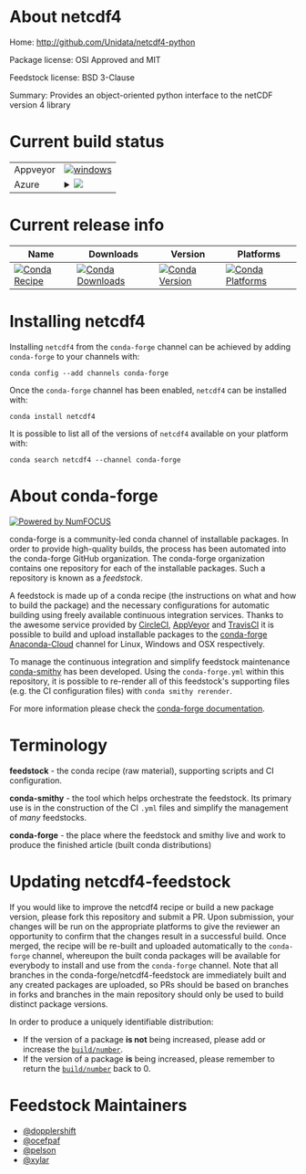 About netcdf4
=============

Home: http://github.com/Unidata/netcdf4-python

Package license: OSI Approved and MIT

Feedstock license: BSD 3-Clause

Summary: Provides an object-oriented python interface to the netCDF version 4 library



Current build status
====================


<table><tr>
    <td>Appveyor</td>
    <td>
      <a href="https://ci.appveyor.com/project/conda-forge/netcdf4-feedstock/branch/master">
        <img alt="windows" src="https://img.shields.io/appveyor/ci/conda-forge/netcdf4-feedstock/master.svg?label=Windows">
      </a>
    </td>
  </tr>
    
  <tr>
    <td>Azure</td>
    <td>
      <details>
        <summary>
          <a href="https://dev.azure.com/conda-forge/feedstock-builds/_build/latest?definitionId=676&branchName=master">
            <img src="https://dev.azure.com/conda-forge/feedstock-builds/_apis/build/status/netcdf4-feedstock?branchName=master">
          </a>
        </summary>
        <table>
          <thead><tr><th>Variant</th><th>Status</th></tr></thead>
          <tbody><tr>
              <td>linux_python2.7</td>
              <td>
                <a href="https://dev.azure.com/conda-forge/feedstock-builds/_build/latest?definitionId=676&branchName=master">
                  <img src="https://dev.azure.com/conda-forge/feedstock-builds/_apis/build/status/netcdf4-feedstock?branchName=master&jobName=linux&configuration=linux_python2.7" alt="variant">
                </a>
              </td>
            </tr><tr>
              <td>linux_python3.6</td>
              <td>
                <a href="https://dev.azure.com/conda-forge/feedstock-builds/_build/latest?definitionId=676&branchName=master">
                  <img src="https://dev.azure.com/conda-forge/feedstock-builds/_apis/build/status/netcdf4-feedstock?branchName=master&jobName=linux&configuration=linux_python3.6" alt="variant">
                </a>
              </td>
            </tr><tr>
              <td>linux_python3.7</td>
              <td>
                <a href="https://dev.azure.com/conda-forge/feedstock-builds/_build/latest?definitionId=676&branchName=master">
                  <img src="https://dev.azure.com/conda-forge/feedstock-builds/_apis/build/status/netcdf4-feedstock?branchName=master&jobName=linux&configuration=linux_python3.7" alt="variant">
                </a>
              </td>
            </tr><tr>
              <td>osx_python2.7</td>
              <td>
                <a href="https://dev.azure.com/conda-forge/feedstock-builds/_build/latest?definitionId=676&branchName=master">
                  <img src="https://dev.azure.com/conda-forge/feedstock-builds/_apis/build/status/netcdf4-feedstock?branchName=master&jobName=osx&configuration=osx_python2.7" alt="variant">
                </a>
              </td>
            </tr><tr>
              <td>osx_python3.6</td>
              <td>
                <a href="https://dev.azure.com/conda-forge/feedstock-builds/_build/latest?definitionId=676&branchName=master">
                  <img src="https://dev.azure.com/conda-forge/feedstock-builds/_apis/build/status/netcdf4-feedstock?branchName=master&jobName=osx&configuration=osx_python3.6" alt="variant">
                </a>
              </td>
            </tr><tr>
              <td>osx_python3.7</td>
              <td>
                <a href="https://dev.azure.com/conda-forge/feedstock-builds/_build/latest?definitionId=676&branchName=master">
                  <img src="https://dev.azure.com/conda-forge/feedstock-builds/_apis/build/status/netcdf4-feedstock?branchName=master&jobName=osx&configuration=osx_python3.7" alt="variant">
                </a>
              </td>
            </tr><tr>
              <td>win_c_compilervs2015python3.6vc14</td>
              <td>
                <a href="https://dev.azure.com/conda-forge/feedstock-builds/_build/latest?definitionId=676&branchName=master">
                  <img src="https://dev.azure.com/conda-forge/feedstock-builds/_apis/build/status/netcdf4-feedstock?branchName=master&jobName=win&configuration=win_c_compilervs2015python3.6vc14" alt="variant">
                </a>
              </td>
            </tr><tr>
              <td>win_c_compilervs2015python3.7vc14</td>
              <td>
                <a href="https://dev.azure.com/conda-forge/feedstock-builds/_build/latest?definitionId=676&branchName=master">
                  <img src="https://dev.azure.com/conda-forge/feedstock-builds/_apis/build/status/netcdf4-feedstock?branchName=master&jobName=win&configuration=win_c_compilervs2015python3.7vc14" alt="variant">
                </a>
              </td>
            </tr>
          </tbody>
        </table>
      </details>
    </td>
  </tr>
</table>

Current release info
====================

| Name | Downloads | Version | Platforms |
| --- | --- | --- | --- |
| [![Conda Recipe](https://img.shields.io/badge/recipe-netcdf4-green.svg)](https://anaconda.org/conda-forge/netcdf4) | [![Conda Downloads](https://img.shields.io/conda/dn/conda-forge/netcdf4.svg)](https://anaconda.org/conda-forge/netcdf4) | [![Conda Version](https://img.shields.io/conda/vn/conda-forge/netcdf4.svg)](https://anaconda.org/conda-forge/netcdf4) | [![Conda Platforms](https://img.shields.io/conda/pn/conda-forge/netcdf4.svg)](https://anaconda.org/conda-forge/netcdf4) |

Installing netcdf4
==================

Installing `netcdf4` from the `conda-forge` channel can be achieved by adding `conda-forge` to your channels with:

```
conda config --add channels conda-forge
```

Once the `conda-forge` channel has been enabled, `netcdf4` can be installed with:

```
conda install netcdf4
```

It is possible to list all of the versions of `netcdf4` available on your platform with:

```
conda search netcdf4 --channel conda-forge
```


About conda-forge
=================

[![Powered by NumFOCUS](https://img.shields.io/badge/powered%20by-NumFOCUS-orange.svg?style=flat&colorA=E1523D&colorB=007D8A)](http://numfocus.org)

conda-forge is a community-led conda channel of installable packages.
In order to provide high-quality builds, the process has been automated into the
conda-forge GitHub organization. The conda-forge organization contains one repository
for each of the installable packages. Such a repository is known as a *feedstock*.

A feedstock is made up of a conda recipe (the instructions on what and how to build
the package) and the necessary configurations for automatic building using freely
available continuous integration services. Thanks to the awesome service provided by
[CircleCI](https://circleci.com/), [AppVeyor](https://www.appveyor.com/)
and [TravisCI](https://travis-ci.org/) it is possible to build and upload installable
packages to the [conda-forge](https://anaconda.org/conda-forge)
[Anaconda-Cloud](https://anaconda.org/) channel for Linux, Windows and OSX respectively.

To manage the continuous integration and simplify feedstock maintenance
[conda-smithy](https://github.com/conda-forge/conda-smithy) has been developed.
Using the ``conda-forge.yml`` within this repository, it is possible to re-render all of
this feedstock's supporting files (e.g. the CI configuration files) with ``conda smithy rerender``.

For more information please check the [conda-forge documentation](https://conda-forge.org/docs/).

Terminology
===========

**feedstock** - the conda recipe (raw material), supporting scripts and CI configuration.

**conda-smithy** - the tool which helps orchestrate the feedstock.
                   Its primary use is in the construction of the CI ``.yml`` files
                   and simplify the management of *many* feedstocks.

**conda-forge** - the place where the feedstock and smithy live and work to
                  produce the finished article (built conda distributions)


Updating netcdf4-feedstock
==========================

If you would like to improve the netcdf4 recipe or build a new
package version, please fork this repository and submit a PR. Upon submission,
your changes will be run on the appropriate platforms to give the reviewer an
opportunity to confirm that the changes result in a successful build. Once
merged, the recipe will be re-built and uploaded automatically to the
`conda-forge` channel, whereupon the built conda packages will be available for
everybody to install and use from the `conda-forge` channel.
Note that all branches in the conda-forge/netcdf4-feedstock are
immediately built and any created packages are uploaded, so PRs should be based
on branches in forks and branches in the main repository should only be used to
build distinct package versions.

In order to produce a uniquely identifiable distribution:
 * If the version of a package **is not** being increased, please add or increase
   the [``build/number``](https://conda.io/docs/user-guide/tasks/build-packages/define-metadata.html#build-number-and-string).
 * If the version of a package **is** being increased, please remember to return
   the [``build/number``](https://conda.io/docs/user-guide/tasks/build-packages/define-metadata.html#build-number-and-string)
   back to 0.

Feedstock Maintainers
=====================

* [@dopplershift](https://github.com/dopplershift/)
* [@ocefpaf](https://github.com/ocefpaf/)
* [@pelson](https://github.com/pelson/)
* [@xylar](https://github.com/xylar/)

